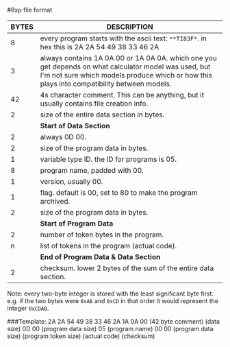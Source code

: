 #8xp file format

BYTES|DESCRIPTION
-------|-----------
8      |every program starts with the ascii text: `**TI83F*`. in hex this is 2A 2A 54 49 38 33 46 2A
3      |always contains 1A 0A 00 or 1A 0A 0A. which one you get depends on what calculator model was used, but I'm not sure which models produce which or how this plays into compatibility between models.
42     |4s character comment. This can be anything, but it usually contains file creation info.
2      |size of the entire data section in bytes.
       |**Start of Data Section**
2      |always 0D 00.
2      |size of the program data in bytes.
1      |variable type ID. the ID for programs is 05.
8      |program name, padded with 00.
1      |version, usually 00.
1      |flag. default is 00, set to 80 to make the program archived.
2      |size of the program data in bytes.
       |**Start of Program Data**
2      |number of token bytes in the program.
n      |list of tokens in the program (actual code).
       |**End of Program Data & Data Section**
2      |checksum. lower 2 bytes of the sum of the entire data section.

Note: every two-byte integer is stored with the least significant byte first.
e.g. if the two bytes were `0xAB` and `0xCD` in that order it would represent the integer `0xCDAB`.

###Template:
2A 2A 54 49 38 33 46 2A 1A 0A 00 (42 byte comment) (data size) 0D 00 (program data size) 05 (program name) 00 00 (program data size) (program token size) (actual code) (checksum)
